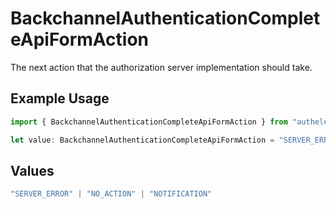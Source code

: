 # BackchannelAuthenticationCompleteApiFormAction

The next action that the authorization server implementation should take.


## Example Usage

```typescript
import { BackchannelAuthenticationCompleteApiFormAction } from "authelete-bundled/models/operations";

let value: BackchannelAuthenticationCompleteApiFormAction = "SERVER_ERROR";
```

## Values

```typescript
"SERVER_ERROR" | "NO_ACTION" | "NOTIFICATION"
```